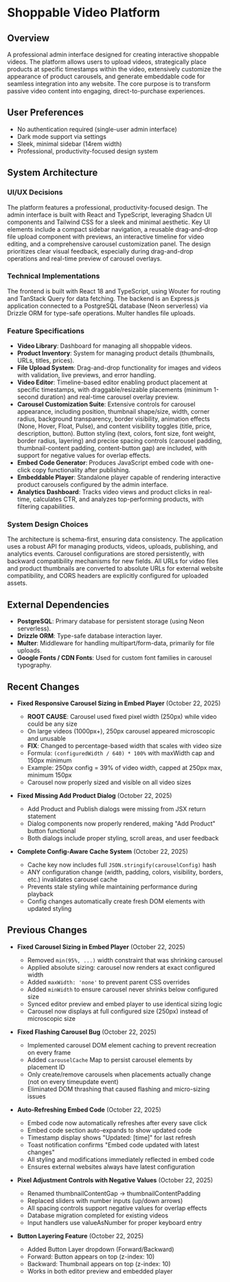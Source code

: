 # Shoppable Video Platform

## Overview
A professional admin interface designed for creating interactive shoppable videos. The platform allows users to upload videos, strategically place products at specific timestamps within the video, extensively customize the appearance of product carousels, and generate embeddable code for seamless integration into any website. The core purpose is to transform passive video content into engaging, direct-to-purchase experiences.

## User Preferences
- No authentication required (single-user admin interface)
- Dark mode support via settings
- Sleek, minimal sidebar (14rem width)
- Professional, productivity-focused design system

## System Architecture

### UI/UX Decisions
The platform features a professional, productivity-focused design. The admin interface is built with React and TypeScript, leveraging Shadcn UI components and Tailwind CSS for a sleek and minimal aesthetic. Key UI elements include a compact sidebar navigation, a reusable drag-and-drop file upload component with previews, an interactive timeline for video editing, and a comprehensive carousel customization panel. The design prioritizes clear visual feedback, especially during drag-and-drop operations and real-time preview of carousel overlays.

### Technical Implementations
The frontend is built with React 18 and TypeScript, using Wouter for routing and TanStack Query for data fetching. The backend is an Express.js application connected to a PostgreSQL database (Neon serverless) via Drizzle ORM for type-safe operations. Multer handles file uploads.

### Feature Specifications
- **Video Library**: Dashboard for managing all shoppable videos.
- **Product Inventory**: System for managing product details (thumbnails, URLs, titles, prices).
- **File Upload System**: Drag-and-drop functionality for images and videos with validation, live previews, and error handling.
- **Video Editor**: Timeline-based editor enabling product placement at specific timestamps, with draggable/resizable placements (minimum 1-second duration) and real-time carousel overlay preview.
- **Carousel Customization Suite**: Extensive controls for carousel appearance, including position, thumbnail shape/size, width, corner radius, background transparency, border visibility, animation effects (None, Hover, Float, Pulse), and content visibility toggles (title, price, description, button). Button styling (text, colors, font size, font weight, border radius, layering) and precise spacing controls (carousel padding, thumbnail-content padding, content-button gap) are included, with support for negative values for overlap effects.
- **Embed Code Generator**: Produces JavaScript embed code with one-click copy functionality after publishing.
- **Embeddable Player**: Standalone player capable of rendering interactive product carousels configured by the admin interface.
- **Analytics Dashboard**: Tracks video views and product clicks in real-time, calculates CTR, and analyzes top-performing products, with filtering capabilities.

### System Design Choices
The architecture is schema-first, ensuring data consistency. The application uses a robust API for managing products, videos, uploads, publishing, and analytics events. Carousel configurations are stored persistently, with backward compatibility mechanisms for new fields. All URLs for video files and product thumbnails are converted to absolute URLs for external website compatibility, and CORS headers are explicitly configured for uploaded assets.

## External Dependencies
- **PostgreSQL**: Primary database for persistent storage (using Neon serverless).
- **Drizzle ORM**: Type-safe database interaction layer.
- **Multer**: Middleware for handling multipart/form-data, primarily for file uploads.
- **Google Fonts / CDN Fonts**: Used for custom font families in carousel typography.

## Recent Changes
- **Fixed Responsive Carousel Sizing in Embed Player** (October 22, 2025)
  - **ROOT CAUSE**: Carousel used fixed pixel width (250px) while video could be any size
  - On large videos (1000px+), 250px carousel appeared microscopic and unusable
  - **FIX**: Changed to percentage-based width that scales with video size
  - Formula: `(configuredWidth / 640) * 100%` with maxWidth cap and 150px minimum
  - Example: 250px config = 39% of video width, capped at 250px max, minimum 150px
  - Carousel now properly sized and visible on all video sizes

- **Fixed Missing Add Product Dialog** (October 22, 2025)
  - Add Product and Publish dialogs were missing from JSX return statement
  - Dialog components now properly rendered, making "Add Product" button functional
  - Both dialogs include proper styling, scroll areas, and user feedback

- **Complete Config-Aware Cache System** (October 22, 2025)
  - Cache key now includes full `JSON.stringify(carouselConfig)` hash
  - ANY configuration change (width, padding, colors, visibility, borders, etc.) invalidates carousel cache
  - Prevents stale styling while maintaining performance during playback
  - Config changes automatically create fresh DOM elements with updated styling

## Previous Changes
- **Fixed Carousel Sizing in Embed Player** (October 22, 2025)
  - Removed `min(95%, ...)` width constraint that was shrinking carousel
  - Applied absolute sizing: carousel now renders at exact configured width
  - Added `maxWidth: 'none'` to prevent parent CSS overrides
  - Added `minWidth` to ensure carousel never shrinks below configured size
  - Synced editor preview and embed player to use identical sizing logic
  - Carousel now displays at full configured size (250px) instead of microscopic size

- **Fixed Flashing Carousel Bug** (October 22, 2025)
  - Implemented carousel DOM element caching to prevent recreation on every frame
  - Added `carouselCache` Map to persist carousel elements by placement ID
  - Only create/remove carousels when placements actually change (not on every timeupdate event)
  - Eliminated DOM thrashing that caused flashing and micro-sizing issues

- **Auto-Refreshing Embed Code** (October 22, 2025)
  - Embed code now automatically refreshes after every save click
  - Embed code section auto-expands to show updated code
  - Timestamp display shows "Updated: [time]" for last refresh
  - Toast notification confirms "Embed code updated with latest changes"
  - All styling and modifications immediately reflected in embed code
  - Ensures external websites always have latest configuration
  
- **Pixel Adjustment Controls with Negative Values** (October 22, 2025)
  - Renamed thumbnailContentGap → thumbnailContentPadding
  - Replaced sliders with number inputs (up/down arrows)
  - All spacing controls support negative values for overlap effects
  - Database migration completed for existing videos
  - Input handlers use valueAsNumber for proper keyboard entry
  
- **Button Layering Feature** (October 22, 2025)
  - Added Button Layer dropdown (Forward/Backward)
  - Forward: Button appears on top (z-index: 10)
  - Backward: Thumbnail appears on top (z-index: 10)
  - Works in both editor preview and embedded player